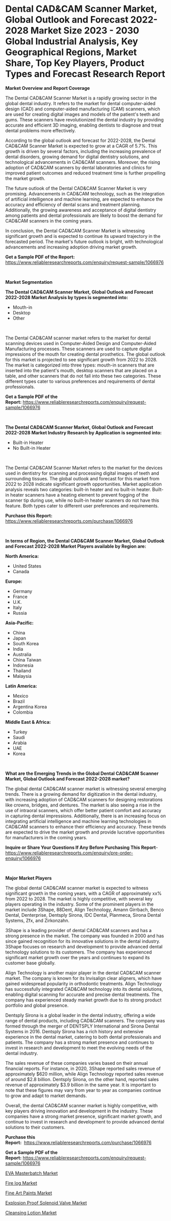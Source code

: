 <p><h1>Dental CAD&CAM Scanner Market, Global Outlook and Forecast 2022-2028 Market Size 2023 - 2030 Global Industrial Analysis, Key Geographical Regions, Market Share, Top Key Players, Product Types and Forecast Research Report</h1></p><p><strong>Market Overview and Report Coverage</strong></p>
<p><p>The Dental CAD&CAM Scanner Market is a rapidly growing sector in the global dental industry. It refers to the market for dental computer-aided design (CAD) and computer-aided manufacturing (CAM) scanners, which are used for creating digital images and models of the patient's teeth and gums. These scanners have revolutionized the dental industry by providing accurate and efficient 3D imaging, enabling dentists to diagnose and treat dental problems more effectively.</p><p>According to the global outlook and forecast for 2022-2028, the Dental CAD&CAM Scanner Market is expected to grow at a CAGR of 5.7%. This growth is driven by several factors, including the increasing prevalence of dental disorders, growing demand for digital dentistry solutions, and technological advancements in CAD&CAM scanners. Moreover, the rising adoption of CAD&CAM scanners by dental laboratories and clinics for improved patient outcomes and reduced treatment time is further propelling the market growth.</p><p>The future outlook of the Dental CAD&CAM Scanner Market is very promising. Advancements in CAD&CAM technology, such as the integration of artificial intelligence and machine learning, are expected to enhance the accuracy and efficiency of dental scans and treatment planning. Additionally, the growing awareness and acceptance of digital dentistry among patients and dental professionals are likely to boost the demand for CAD&CAM scanners in the coming years.</p><p>In conclusion, the Dental CAD&CAM Scanner Market is witnessing significant growth and is expected to continue its upward trajectory in the forecasted period. The market's future outlook is bright, with technological advancements and increasing adoption driving market growth.</p></p>
<p><strong>Get a Sample PDF of the Report:</strong> <a href="https://www.reliableresearchreports.com/enquiry/request-sample/1066976">https://www.reliableresearchreports.com/enquiry/request-sample/1066976</a></p>
<p>&nbsp;</p>
<p><strong>Market Segmentation</strong></p>
<p><strong>The Dental CAD&CAM Scanner Market, Global Outlook and Forecast 2022-2028 Market Analysis by types is segmented into:</strong></p>
<p><ul><li>Mouth-in</li><li>Desktop</li><li>Other</li></ul></p>
<p>&nbsp;</p>
<p><p>The Dental CAD&CAM scanner market refers to the market for dental scanning devices used in Computer-Aided Design and Computer-Aided Manufacturing processes. These scanners are used to capture digital impressions of the mouth for creating dental prosthetics. The global outlook for this market is projected to see significant growth from 2022 to 2028. The market is categorized into three types: mouth-in scanners that are inserted into the patient's mouth, desktop scanners that are placed on a table, and other scanners that do not fall into these two categories. These different types cater to various preferences and requirements of dental professionals.</p></p>
<p><strong>Get a Sample PDF of the Report:</strong>&nbsp;<a href="https://www.reliableresearchreports.com/enquiry/request-sample/1066976">https://www.reliableresearchreports.com/enquiry/request-sample/1066976</a></p>
<p>&nbsp;</p>
<p><strong>The Dental CAD&CAM Scanner Market, Global Outlook and Forecast 2022-2028 Market Industry Research by Application is segmented into:</strong></p>
<p><ul><li>Built-in Heater</li><li>No Built-in Heater</li></ul></p>
<p>&nbsp;</p>
<p><p>The Dental CAD&CAM Scanner Market refers to the market for the devices used in dentistry for scanning and processing digital images of teeth and surrounding tissues. The global outlook and forecast for this market from 2022 to 2028 indicate significant growth opportunities. Market application analysis reveals two categories: built-in heater and no built-in heater. Built-in heater scanners have a heating element to prevent fogging of the scanner tip during use, while no built-in heater scanners do not have this feature. Both types cater to different user preferences and requirements.</p></p>
<p><strong>Purchase this Report:</strong>&nbsp; <a href="https://www.reliableresearchreports.com/purchase/1066976">https://www.reliableresearchreports.com/purchase/1066976</a></p>
<p>&nbsp;</p>
<p><strong>In terms of Region, the Dental CAD&CAM Scanner Market, Global Outlook and Forecast 2022-2028 Market Players available by Region are:</strong></p>
<p>
    <p> <strong> North America: </strong>
        <ul>
            <li>United States</li>
            <li>Canada</li>
        </ul>
        </p> 
    <p> <strong> Europe: </strong>
        <ul>
            <li>Germany</li>
            <li>France</li>
            <li>U.K.</li>
            <li>Italy</li>
            <li>Russia</li>
        </ul>
        </p> 
    <p> <strong> Asia-Pacific: </strong>
        <ul>
            <li>China</li>
            <li>Japan</li>
            <li>South Korea</li>
            <li>India</li>
            <li>Australia</li>
            <li>China Taiwan</li>
            <li>Indonesia</li>
            <li>Thailand</li>
            <li>Malaysia</li>
        </ul>
        </p> 
    <p> <strong> Latin America: </strong>
        <ul>
            <li>Mexico</li>
            <li>Brazil</li>
            <li>Argentina Korea</li>
            <li>Colombia</li>
        </ul>
        </p> 
    <p> <strong> Middle East & Africa: </strong>
        <ul>
            <li>Turkey</li>
            <li>Saudi</li>
            <li>Arabia</li>
            <li>UAE</li>
            <li>Korea</li>
        </ul>
    </p>
    </p>
<p>&nbsp;</p>
<p><strong>What are the Emerging Trends in the Global Dental CAD&CAM Scanner Market, Global Outlook and Forecast 2022-2028 market?</strong></p>
<p><p>The global dental CAD&CAM scanner market is witnessing several emerging trends. There is a growing demand for digitization in the dental industry, with increasing adoption of CAD&CAM scanners for designing restorations like crowns, bridges, and dentures. The market is also seeing a rise in the use of intraoral scanners, which offer better patient comfort and accuracy in capturing dental impressions. Additionally, there is an increasing focus on integrating artificial intelligence and machine learning technologies in CAD&CAM scanners to enhance their efficiency and accuracy. These trends are expected to drive the market growth and provide lucrative opportunities for manufacturers in the coming years.</p></p>
<p><strong>Inquire or Share Your Questions If Any Before Purchasing This Report</strong>- <a href="https://www.reliableresearchreports.com/enquiry/pre-order-enquiry/1066976">https://www.reliableresearchreports.com/enquiry/pre-order-enquiry/1066976</a></p>
<p>&nbsp;</p>
<p><strong>Major Market Players</strong></p>
<p><p>The global dental CAD&CAM scanner market is expected to witness significant growth in the coming years, with a CAGR of approximately xx% from 2022 to 2028. The market is highly competitive, with several key players operating in the industry. Some of the prominent players in the market include 3Shape, 88Dent, Align Technology, Amann Girrbach, Benco Dental, Denterprise, Dentsply Sirona, IDC Dental, Planmeca, Sirona Dental Systems, Zfx, and Zirkonzahn.</p><p>3Shape is a leading provider of dental CAD&CAM scanners and has a strong presence in the market. The company was founded in 2000 and has since gained recognition for its innovative solutions in the dental industry. 3Shape focuses on research and development to provide advanced dental technology solutions to its customers. The company has experienced significant market growth over the years and continues to expand its customer base globally.</p><p>Align Technology is another major player in the dental CAD&CAM scanner market. The company is known for its Invisalign clear aligners, which have gained widespread popularity in orthodontic treatments. Align Technology has successfully integrated CAD&CAM technology into its dental solutions, enabling digital scanning for accurate and precise dental treatments. The company has experienced steady market growth due to its strong product portfolio and global presence.</p><p>Dentsply Sirona is a global leader in the dental industry, offering a wide range of dental products, including CAD&CAM scanners. The company was formed through the merger of DENTSPLY International and Sirona Dental Systems in 2016. Dentsply Sirona has a rich history and extensive experience in the dental market, catering to both dental professionals and patients. The company has a strong market presence and continues to invest in research and development to meet the evolving needs of the dental industry.</p><p>The sales revenue of these companies varies based on their annual financial reports. For instance, in 2020, 3Shape reported sales revenue of approximately $620 million, while Align Technology reported sales revenue of around $2.8 billion. Dentsply Sirona, on the other hand, reported sales revenue of approximately $3.9 billion in the same year. It is important to note that these figures may vary from year to year as companies continue to grow and adapt to market demands.</p><p>Overall, the dental CAD&CAM scanner market is highly competitive, with key players driving innovation and development in the industry. These companies have a strong market presence, significant market growth, and continue to invest in research and development to provide advanced dental solutions to their customers.</p></p>
<p><strong>Purchase this Report:</strong>&nbsp;&nbsp;<a href="https://www.reliableresearchreports.com/purchase/1066976">https://www.reliableresearchreports.com/purchase/1066976</a></p>
<p></p>
<p><strong>Get a Sample PDF of the Report:</strong>&nbsp;<a href="https://www.reliableresearchreports.com/enquiry/request-sample/1066976">https://www.reliableresearchreports.com/enquiry/request-sample/1066976</a></p>
<p><p><a href="https://www.linkedin.com/pulse/eva-masterbatch-market-size-growth-forecast-bgdue/">EVA Masterbatch Market</a></p><p><a href="https://medium.com/@primeyash92/fire-log-market-size-growth-forecast-2023-2030-b1ca48c8a436">Fire log Market</a></p><p><a href="https://medium.com/@shubham99912151/fine-art-paints-market-size-growth-forecast-2023-2030-8899ec87d660">Fine Art Paints Market</a></p><p><a href="https://www.reportprime.com/explosion-proof-solenoid-valve-r4720">Explosion Proof Solenoid Valve Market</a></p><p><a href="https://www.linkedin.com/pulse/cleansing-lotion-market-challenges-opportunities-growth-drivers-ifi7e/">Cleansing Lotion Market</a></p></p>